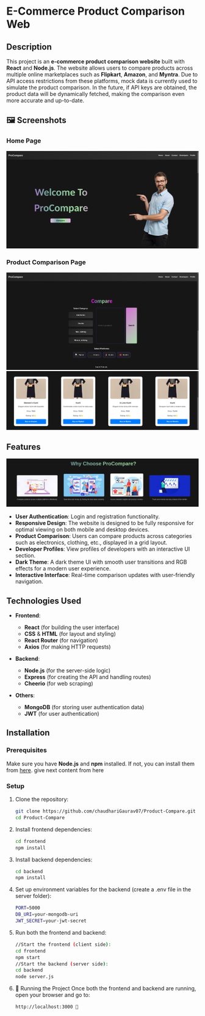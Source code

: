 # E-Commerce Product Comparison Web 

## Description

This project is an **e-commerce product comparison website** built with **React** and **Node.js**. The website allows users to compare products across multiple online marketplaces such as **Flipkart**, **Amazon**, and **Myntra**. Due to API access restrictions from these platforms, mock data is currently used to simulate the product comparison. In the future, if API keys are obtained, the product data will be dynamically fetched, making the comparison even more accurate and up-to-date.

## 🖼️ Screenshots

### Home Page

![Home Page](./Images/homess.png)

### Product Comparison Page

![Product Comparison](./Images/comparess.png)
![Product Comparison](./Images/cardsss.png)

## Features
![Features](./Images/featuresss.png)

- **User Authentication**: Login and registration functionality.
- **Responsive Design**: The website is designed to be fully responsive for optimal viewing on both mobile and desktop devices.
- **Product Comparison**: Users can compare products across categories such as electronics, clothing, etc., displayed in a grid layout.
- **Developer Profiles**: View profiles of developers with an interactive UI section.
- **Dark Theme**: A dark theme UI with smooth user transitions and RGB effects for a modern user experience.
- **Interactive Interface**: Real-time comparison updates with user-friendly navigation.

## Technologies Used

- **Frontend**:
  - **React** (for building the user interface)
  - **CSS** & **HTML** (for layout and styling)
  - **React Router** (for navigation)
  - **Axios** (for making HTTP requests)
  
- **Backend**:
  - **Node.js** (for the server-side logic)
  - **Express** (for creating the API and handling routes)
  - **Cheerio** (for web scraping)

- **Others**:
  - **MongoDB** (for storing user authentication data)
  - **JWT** (for user authentication)

## Installation

### Prerequisites

Make sure you have **Node.js** and **npm** installed. If not, you can install them from [here](https://nodejs.org/).
give next content from here

### Setup

1. Clone the repository:

   ```bash
   git clone https://github.com/chaudhariGaurav07/Product-Compare.git
   cd Product-Compare
2. Install frontend dependencies:
   
   ```bash
   cd frontend
   npm install
3. Install backend dependencies:
   
   ```bash
   cd backend
   npm install
4. Set up environment variables for the backend (create a .env file in the server folder):
   
   ```bash
   PORT=5000
   DB_URI=your-mongodb-uri
   JWT_SECRET=your-jwt-secret
5. Run both the frontend and backend:
   
   ```bash
   //Start the frontend (client side):
   cd frontend
   npm start
   //Start the backend (server side):
   cd backend
   node server.js


6. 🚀 Running the Project
Once both the frontend and backend are running, open your browser and go to:

   ```bash
   http://localhost:3000 🚀

